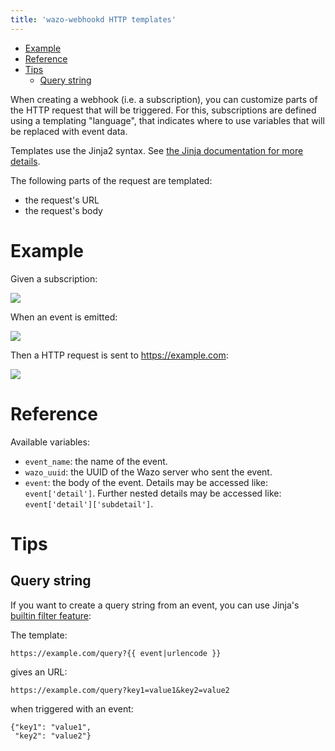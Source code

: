 ```yaml
---
title: 'wazo-webhookd HTTP templates'
---
```


-   [Example](#example)
-   [Reference](#reference)
-   [Tips](#tips)
    -   [Query string](#query-string)

When creating a webhook (i.e. a subscription), you can customize parts
of the HTTP request that will be triggered. For this, subscriptions are
defined using a templating \"language\", that indicates where to use
variables that will be replaced with event data.

Templates use the Jinja2 syntax. See [the Jinja documentation for more
details](http://jinja.pocoo.org/docs/2.9/templates/).

The following parts of the request are templated:

-   the request\'s URL
-   the request\'s body

Example
=======

Given a subscription:

![](/images/uc-doc/api_sdk/rest_api/webhookd/template-subscription.png)

When an event is emitted:

![](/images/uc-doc/api_sdk/rest_api/webhookd/template-event.png)

Then a HTTP request is sent to <https://example.com>:

![](/images/uc-doc/api_sdk/rest_api/webhookd/template-request.png)

Reference
=========

Available variables:

-   `event_name`: the name of the event.
-   `wazo_uuid`: the UUID of the Wazo server who sent the event.
-   `event`: the body of the event. Details may be accessed like:
    `event['detail']`. Further nested details may be accessed like:
    `event['detail']['subdetail']`.

Tips
====

Query string
------------

If you want to create a query string from an event, you can use Jinja\'s
[builtin filter
feature](http://jinja.pocoo.org/docs/2.9/templates/#list-of-builtin-filters):

The template:

    https://example.com/query?{{ event|urlencode }}

gives an URL:

    https://example.com/query?key1=value1&key2=value2

when triggered with an event:

    {"key1": "value1",
     "key2": "value2"}
